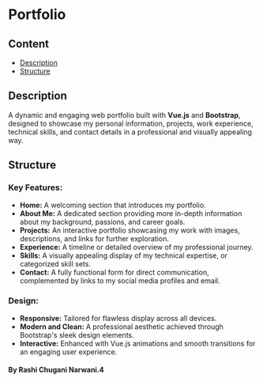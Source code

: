 # Portfolio

## Content
- [Description](#description)
- [Structure](#structure)

## Description
A dynamic and engaging web portfolio built with **Vue.js** and **Bootstrap**, designed to showcase my personal information, projects, work experience, technical skills, and contact details in a professional and visually appealing way.

## Structure
### Key Features:
- **Home:** A welcoming section that introduces my portfolio.
- **About Me:** A dedicated section providing more in-depth information about my background, passions, and career goals.
- **Projects:** An interactive portfolio showcasing my work with images, descriptions, and links for further exploration.
- **Experience:** A timeline or detailed overview of my professional journey.
- **Skills:** A visually appealing display of my technical expertise, or categorized skill sets.
- **Contact:** A fully functional form for direct communication, complemented by links to my social media profiles and email.

### Design:
- **Responsive:** Tailored for flawless display across all devices.
- **Modern and Clean:** A professional aesthetic achieved through Bootstrap's sleek design elements.
- **Interactive:** Enhanced with Vue.js animations and smooth transitions for an engaging user experience.


#### By Rashi Chugani Narwani.4